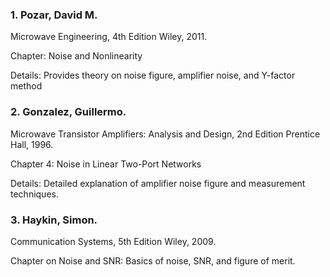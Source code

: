 ### 1. Pozar, David M.

Microwave Engineering, 4th Edition
Wiley, 2011.

Chapter: Noise and Nonlinearity

Details: Provides theory on noise figure, amplifier noise, and Y-factor method

### 2. Gonzalez, Guillermo.

Microwave Transistor Amplifiers: Analysis and Design, 2nd Edition
Prentice Hall, 1996.

Chapter 4: Noise in Linear Two-Port Networks

Details: Detailed explanation of amplifier noise figure and measurement techniques.

### 3. Haykin, Simon.

Communication Systems, 5th Edition
Wiley, 2009.

Chapter on Noise and SNR: Basics of noise, SNR, and figure of merit.
